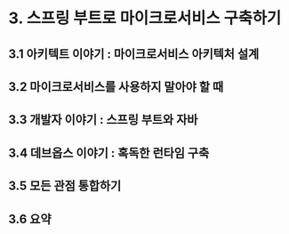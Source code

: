 # 3. 스프링 부트로 마이크로서비스 구축하기

## 3.1 아키텍트 이야기 : 마이크로서비스 아키텍처 설계
## 3.2 마이크로서비스를 사용하지 말아야 할 때
## 3.3 개발자 이야기 : 스프링 부트와 자바
## 3.4 데브옵스 이야기 : 혹독한 런타임 구축
## 3.5 모든 관점 통합하기
## 3.6 요약